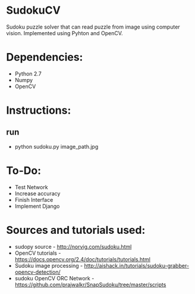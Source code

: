 # SudokuCV
Sudoku puzzle solver that can read puzzle from image using computer vision. Implemented using Pyhton and OpenCV. 

# Dependencies:
* Python 2.7
* Numpy
* OpenCV

# Instructions:
## run 
* python sudoku.py image_path.jpg

# To-Do:
* Test Network
* Increase accuracy
* Finish Interface
* Implement Django

# Sources and tutorials used:
* sudopy source - http://norvig.com/sudoku.html
* OpenCV tutorials - https://docs.opencv.org/2.4/doc/tutorials/tutorials.html
* Sudoku image processing - http://aishack.in/tutorials/sudoku-grabber-opencv-detection/
* sudoku OpenCV ORC Network - https://github.com/prajwalkr/SnapSudoku/tree/master/scripts
